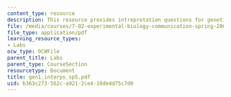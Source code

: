 ```yaml
---
content_type: resource
description: This resource provides intrepretation questions for genetics day 1.
file: /media/courses/7-02-experimental-biology-communication-spring-2005/b363c273562ca9212ce418de4d75c7d0_gen1_interps_sp5.pdf
file_type: application/pdf
learning_resource_types:
- Labs
ocw_type: OCWFile
parent_title: Labs
parent_type: CourseSection
resourcetype: Document
title: gen1_interps_sp5.pdf
uid: b363c273-562c-a921-2ce4-18de4d75c7d0
---
```

